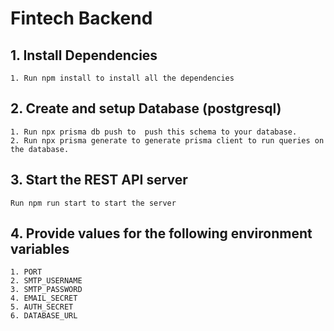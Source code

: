 # Fintech Backend

## 1. Install Dependencies
    1. Run npm install to install all the dependencies

## 2. Create and setup Database (postgresql)
    1. Run npx prisma db push to  push this schema to your database.
    2. Run npx prisma generate to generate prisma client to run queries on the database.

## 3. Start the REST API server
    Run npm run start to start the server

## 4. Provide values for the following environment variables
    1. PORT
    2. SMTP_USERNAME
    3. SMTP_PASSWORD
    4. EMAIL_SECRET
    5. AUTH_SECRET
    6. DATABASE_URL